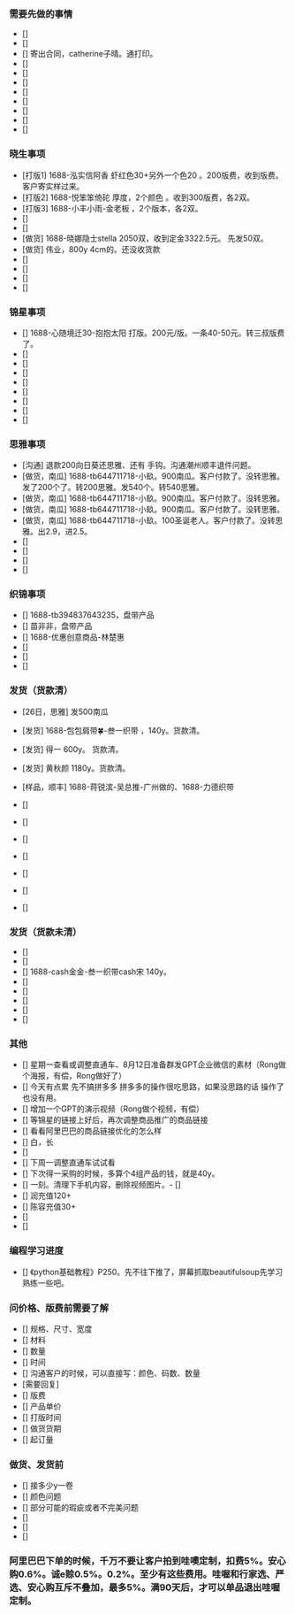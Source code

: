 ### 需要先做的事情
- [] 
- [] 
- [] 寄出合同，catherine子晴。通打印。
- [] 
- [] 
- [] 
- [] 
- [] 
- [] 
- [] 
- [] 



### 晓生事项
- [打版1] 1688-泓实信阿香 虾红色30+另外一个色20 。200版费，收到版费。客户寄实样过来。
- [打版2] 1688-悦笨笨倚砣 厚度，2个颜色 。收到300版费，各2双。
- [打版3] 1688-小丰小雨-金老板 ，2个版本，各2双。 
- [] 
- [] 
- [做货] 1688-晓娜隐士stella 2050双，收到定金3322.5元。 先发50双。
- [做货] 伟业，800y 4cm的。还没收货款
- [] 
- [] 
- [] 
- [] 


### 锦星事项
- [] 1688-心随境迁30-抱抱太阳 打版。200元/版。一条40-50元。转三叔版费了。
- [] 
- [] 
- [] 
- [] 
- [] 
- [] 
- [] 
- [] 


### 思雅事项
- [沟通] 退款200向日葵还思雅、还有 手钩。沟通潮州顺丰退件问题。
- [做货，南瓜] 1688-tb644711718-小镹。900南瓜。客户付款了。没转思雅。发了200个了。转200思雅。发540个。转540思雅。
- [做货，南瓜] 1688-tb644711718-小镹。900南瓜。客户付款了。没转思雅。
- [做货，南瓜] 1688-tb644711718-小镹。900南瓜。客户付款了。没转思雅。
- [做货，南瓜] 1688-tb644711718-小镹。100圣诞老人。客户付款了。没转思雅。出2.9，进2.5。
- [] 
- [] 
- [] 
- [] 


### 织锦事项
- [] 1688-tb394837643235，盘带产品
- [] 苗非非，盘带产品
- [] 1688-优惠创意商品-林楚惠
- [] 
- [] 
- [] 



### 发货（货款清）
- [26日，思雅] 发500南瓜 
- [发货] 1688-包包肩带🍀-叁一织带 ，140y。货款清。
- [发货] 得一 600y。 货款清。
- [发货] 黄秋颜 1180y。货款清。 

- [样品，顺丰] 1688-蒋锐滨-吴总推-广州做的、1688-力德织带 
- [] 
- [] 
- [] 
- [] 
- [] 
- [] 
- [] 
### 发货（货款未清）
- [] 
- [] 
- [] 1688-cash金金-叁一织带cash宋 140y。
- [] 
- [] 
- [] 
- [] 
- [] 







### 其他
- [] 星期一查看或调整直通车、8月12日准备群发GPT企业微信的素材（Rong做个海报，有偿，Rong做好了）
- [] 今天有点累 先不搞拼多多 拼多多的操作很吃思路，如果没思路的话 操作了也没有用。
- [] 增加一个GPT的演示视频（Rong做个视频，有偿）
- [] 等锦星的链接上好后，再次调整商品推广的商品链接
- [] 看看阿里巴巴的商品链接优化的怎么样
- [] 白，长
- [] 
- [] 下周一调整直通车试试看
- [] 下次得一采购的时候，多算个4组产品的钱，就是40y。
- [] 一刻。清理下手机内容，删除视频图片。- [] 
- [] 润充值120+
- [] 陈容充值30+
- [] 
- [] 









### 编程学习进度
- [] 《python基础教程》P250。先不往下推了，屏幕抓取beautifulsoup先学习熟练一些吧。






















### 问价格、版费前需要了解
- [] 规格、尺寸、宽度
- [] 材料
- [] 数量
- [] 时间
- [] 沟通客户的时候，可以直接写：颜色、码数、数量
- [需要回复] 
- [] 版费
- [] 产品单价
- [] 打版时间
- [] 做货货期
- [] 起订量



### 做货、发货前
- [] 接多少y一卷
- [] 颜色问题
- [] 部分可能的瑕疵或者不完美问题
- []
- [] 
- []




### 阿里巴巴下单的时候，千万不要让客户拍到哇噢定制，扣费5%。安心购0.6%。诚e赊0.5%。0.2%。至少有这些费用。哇喔和行家选、严选、安心购互斥不叠加，最多5%。满90天后，才可以单品退出哇喔定制。